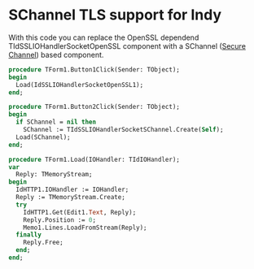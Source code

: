 # SChannel TLS support for Indy

With this code you can replace the OpenSSL dependend TIdSSLIOHandlerSocketOpenSSL component with a SChannel ([Secure Channel](https://msdn.microsoft.com/fr-fr/library/windows/desktop/aa380123(v=vs.85).aspx)) based component.

```Pascal
procedure TForm1.Button1Click(Sender: TObject);
begin
  Load(IdSSLIOHandlerSocketOpenSSL1);
end;

procedure TForm1.Button2Click(Sender: TObject);
begin
  if SChannel = nil then
    SChannel := TIdSSLIOHandlerSocketSChannel.Create(Self);
  Load(SChannel);
end;

procedure TForm1.Load(IOHandler: TIdIOHandler);
var
  Reply: TMemoryStream;
begin
  IdHTTP1.IOHandler := IOHandler;
  Reply := TMemoryStream.Create;
  try
    IdHTTP1.Get(Edit1.Text, Reply);
    Reply.Position := 0;
    Memo1.Lines.LoadFromStream(Reply);
  finally
    Reply.Free;
  end;
end;
```
